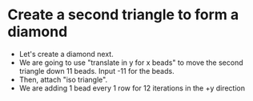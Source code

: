 # Create a second triangle to form a diamond

- Let's create a diamond next.
- We are going to use "translate in y for x beads" to move the second triangle down 11 beads. Input -11 for the beads.
- Then, attach "iso triangle".
- We are adding 1 bead every 1 row for 12 iterations in the +y direction
